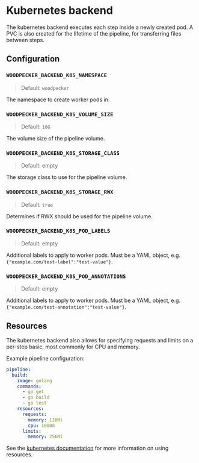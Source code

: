 # Kubernetes backend

The kubernetes backend executes each step inside a newly created pod. A PVC is also created for the lifetime of the pipeline, for transferring files between steps.

## Configuration

### `WOODPECKER_BACKEND_K8S_NAMESPACE`
> Default: `woodpecker`

The namespace to create worker pods in.

### `WOODPECKER_BACKEND_K8S_VOLUME_SIZE`
> Default: `10G`

The volume size of the pipeline volume.

### `WOODPECKER_BACKEND_K8S_STORAGE_CLASS`
> Default: empty

The storage class to use for the pipeline volume.

### `WOODPECKER_BACKEND_K8S_STORAGE_RWX`
> Default: `true`

Determines if RWX should be used for the pipeline volume.

### `WOODPECKER_BACKEND_K8S_POD_LABELS`
> Default: empty

Additional labels to apply to worker pods. Must be a YAML object, e.g. `{"example.com/test-label":"test-value"}`.

### `WOODPECKER_BACKEND_K8S_POD_ANNOTATIONS`
> Default: empty

Additional labels to apply to worker pods. Must be a YAML object, e.g. `{"example.com/test-annotation":"test-value"}`.

## Resources

The kubernetes backend also allows for specifying requests and limits on a per-step basic, most commonly for CPU and memory.

Example pipeline configuration:
```yaml
pipeline:
  build:
    image: golang
    commands:
      - go get
      - go build
      - go test
    resources:
      requests:
        memory: 128Mi
        cpu: 1000m
      limits:
        memory: 256Mi
```

See the [kubernetes documentation](https://kubernetes.io/docs/concepts/configuration/manage-resources-containers/) for more information on using resources.
